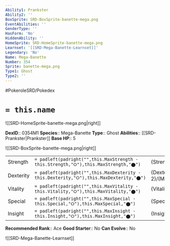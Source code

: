 ```yaml
---
Ability1: Prankster
Ability2: ''
BoxSprite: SRD-BoxSprite-banette-mega.png
EventAbilities: ''
GenderType: ''
HasForm: 'No'
HiddenAbility: ''
HomeSprite: SRD-HomeSprite-banette-mega.png
Learnset: '[[SRD-Mega-Banette-Learnset]]'
Legendary: 'No'
Name: Mega-Banette
Number: 354
Sprite: banette-mega.png
Type1: Ghost
Type2: ''
---
```


#PokeroleSRD/Pokedex

# `= this.name`

![[SRD-HomeSprite-banette-mega.png|right]]

**DexID**:: 0354M1
**Species**:: Mega-Banette
**Type**:: Ghost
**Abilities**:: [[SRD-Prankster|Prankster]]
**Base HP**:: 5

![[SRD-BoxSprite-banette-mega.png|right]]

|           |                                                                                        |                                          |
| --------- | -------------------------------------------------------------------------------------- | ---------------------------------------- |
| Strength  | `= padleft(padright("",this.MaxStrength - this.Strength,"⭘"),this.MaxStrength,"⬤")`    | (Strength::4)/(MaxStrength::8)   |
| Dexterity | `= padleft(padright("",this.MaxDexterity - this.Dexterity,"⭘"),this.MaxDexterity,"⬤")` | (Dexterity:: 2)/(MaxDexterity::5) |
| Vitality  | `= padleft(padright("",this.MaxVitality - this.Vitality,"⭘"),this.MaxVitality,"⬤")`    | (Vitality::2)/(MaxVitality::5)   |
| Special   | `= padleft(padright("",this.MaxSpecial - this.Special,"⭘"),this.MaxSpecial,"⬤")`       | (Special::3)/(MaxSpecial::6)     |
| Insight   | `= padleft(padright("",this.MaxInsight - this.Insight,"⭘"),this.MaxInsight,"⬤")`       | (Insight::2)/(MaxInsight::5)     |

**Recommended Rank**:: Ace
**Good Starter**:: No
**Can Evolve**:: No

![[SRD-Mega-Banette-Learnset]]